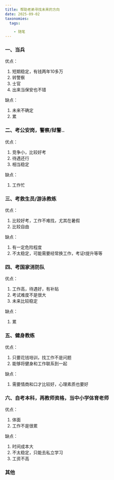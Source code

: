 ```yaml
---
title: 帮助老弟寻找未来的方向
date: 2025-09-02
taxonomies:
  tags:

    - 随笔
---
```


### 一、当兵

优点：

1. 短期稳定，有钱两年10多万
2. 转警察
3. 士官
4. 出来当保安也不错

缺点：

1. 未来不确定
2. 累

### 二、考公安岗，警察/狱警..

优点：

1. 竞争小，比较好考
2. 待遇还行
3. 相当稳定

缺点：

1. 工作忙

### 三、考救生员/游泳教练

优点：

1. 比较好考，工作不难找，尤其在暑假
2. 比较自由

缺点：

1. 有一定危险程度
2. 不太稳定，可能需要经常换工作，考证t提升等等

### 四、考国家消防队

优点：

1. 工作高，待遇好，有补贴
2. 考试难度不是很大
3. 未来比较稳定

缺点：

1. 累

### 五、健身教练

优点：

1. 只要花钱培训，找工作不是问题
2. 能够将健身和工作联系到一起

缺点：

1. 需要情商和口才比较好，心理素质也要好

### 六、自考本科，再教师资格，当中小学体育老师

优点：

1. 体面
2. 工作不是很累

缺点：

1. 时间成本大
2. 不太稳定，只能去私立学习
3. 工资不高

### 其他















